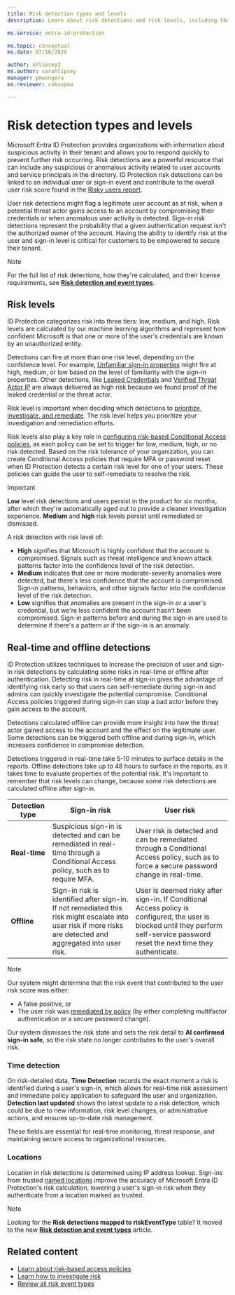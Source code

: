 ```yaml
---
title: Risk detection types and levels
description: Learn about risk detections and risk levels, including the difference between real-time and offline detections. 

ms.service: entra-id-protection

ms.topic: conceptual
ms.date: 07/16/2025

author: shlipsey3
ms.author: sarahlipsey
manager: pmwongera 
ms.reviewer: cokoopma

---
```


# Risk detection types and levels

Microsoft Entra ID Protection provides organizations with information about suspicious activity in their tenant and allows you to respond quickly to prevent further risk occurring. Risk detections are a powerful resource that can include any suspicious or anomalous activity related to user accounts and service principals in the directory. ID Protection risk detections can be linked to an individual user or sign-in event and contribute to the overall user risk score found in the [Risky users report](howto-use-risk-reports.md). 

User risk detections might flag a legitimate user account as at risk, when a potential threat actor gains access to an account by compromising their credentials or when anomalous user activity is detected. Sign-in risk detections represent the probability that a given authentication request isn't the authorized owner of the account. Having the ability to identify risk at the user and sign-in level is critical for customers to be empowered to secure their tenant.

> [!NOTE]
> For the full list of risk detections, how they're calculated, and their license requirements, see [**Risk detection and event types**](concept-identity-protection-risks.md).

## Risk levels

ID Protection categorizes risk into three tiers: low, medium, and high. Risk levels are calculated by our machine learning algorithms and represent how confident Microsoft is that one or more of the user's credentials are known by an unauthorized entity.

Detections can fire at more than one risk level, depending on the confidence level. For example, [Unfamiliar sign-in properties](concept-identity-protection-risks.md#unfamiliar-sign-in-properties) might fire at high, medium, or low based on the level of familiarity with the sign-in properties. Other detections, like [Leaked Credentials](concept-identity-protection-risks.md#leaked-credentials) and [Verified Threat Actor IP](concept-identity-protection-risks.md#verified-threat-actor-ip) are always delivered as high risk because we found proof of the leaked credential or the threat actor.

Risk level is important when deciding which detections to [prioritize, investigate, and remediate](howto-identity-protection-investigate-risk.md#investigation-and-risk-remediation-framework). The risk level helps you prioritize your investigation and remediation efforts.

Risk levels also play a key role in [configuring risk-based Conditional Access policies](howto-identity-protection-configure-risk-policies.md#choosing-acceptable-risk-levels), as each policy can be set to trigger for low, medium, high, or no risk detected. Based on the risk tolerance of your organization, you can create Conditional Access policies that require MFA or password reset when ID Protection detects a certain risk level for one of your users. These policies can guide the user to self-remediate to resolve the risk.

> [!IMPORTANT] 
> **Low** level risk detections and users persist in the product for six months, after which they're automatically aged out to provide a cleaner investigation experience. **Medium** and **high** risk levels persist until remediated or dismissed.

A risk detection with risk level of:

- **High** signifies that Microsoft is highly confident that the account is compromised. Signals such as threat intelligence and known attack patterns factor into the confidence level of the risk detection.
- **Medium** indicates that one or more moderate-severity anomalies were detected, but there's less confidence that the account is compromised. Sign-in patterns, behaviors, and other signals factor into the confidence level of the risk detection.
- **Low** signifies that anomalies are present in the sign-in or a user's credential, but we're less confident the account hasn't been compromised. Sign-in patterns before and during the sign-in are used to determine if there's a pattern or if the sign-in is an anomaly.

## Real-time and offline detections

ID Protection utilizes techniques to increase the precision of user and sign-in risk detections by calculating some risks in real-time or offline after authentication. Detecting risk in real-time at sign-in gives the advantage of identifying risk early so that users can self-remediate during sign-in and admins can quickly investigate the potential compromise. Conditional Access policies triggered during sign-in can stop a bad actor before they gain access to the account.

Detections calculated offline can provide more insight into how the threat actor gained access to the account and the effect on the legitimate user. Some detections can be triggered both offline and during sign-in, which increases confidence in compromise detection.

Detections triggered in real-time take 5-10 minutes to surface details in the reports. Offline detections take up to 48 hours to surface in the reports, as it takes time to evaluate properties of the potential risk. It's important to remember that risk levels can change, because some risk detections are calculated offline after sign-in.

| Detection type | Sign-in risk | User risk |
|----------------|--------------|-----------|
| **Real-time**      | Suspicious sign-in is detected and can be remediated in real-time through a Conditional Access policy, such as to require MFA. | User risk is detected and can be remediated through a Conditional Access policy, such as to force a secure password change in real-time. |
| **Offline**        | Sign-in risk is identified after sign-in. If not remediated this risk might escalate into user risk if more risks are detected and aggregated into user risk. | User is deemed risky after sign-in. If Conditional Access policy is configured, the user is blocked until they perform self-service password reset the next time they authenticate. |

> [!NOTE]
> Our system might determine that the risk event that contributed to the user risk score was either: 
> 
> - A false positive, or
> - The user risk was [remediated by policy](howto-identity-protection-remediate-unblock.md) (by either completing multifactor authentication or a secure password change).
> 
> Our system dismisses the risk state and sets the risk detail to **AI confirmed sign-in safe**, so the risk state no longer contributes to the user's overall risk.

### Time detection

On risk-detailed data, **Time Detection** records the exact moment a risk is identified during a user's sign-in, which allows for real-time risk assessment and immediate policy application to safeguard the user and organization. **Detection last updated** shows the latest update to a risk detection, which could be due to new information, risk level changes, or administrative actions, and ensures up-to-date risk management.

These fields are essential for real-time monitoring, threat response, and maintaining secure access to organizational resources.

### Locations 

Location in risk detections is determined using IP address lookup. Sign-ins from trusted [named locations](../identity/conditional-access/location-condition.md#trusted-locations) improve the accuracy of Microsoft Entra ID Protection's risk calculation, lowering a user's sign-in risk when they authenticate from a location marked as trusted.

> [!NOTE]
> Looking for the **Risk detections mapped to riskEventType** table? It moved to the new [**Risk detection and event types**](concept-identity-protection-risks.md) article.

## Related content

- [Learn about risk-based access policies](concept-identity-protection-policies.md)
- [Learn how to investigate risk](howto-identity-protection-investigate-risk.md)
- [Review all risk event types](concept-identity-protection-risks.md)